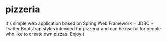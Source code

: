 pizzeria
========
It's simple web application based on Spring Web Framework + JDBC + Twitter Bootstrap styles 
intended for pizzeria and can be useful for people who like to create own pizzas. Enjoy:)
